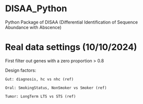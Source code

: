 # DISAA_Python
Python Package of DISAA (Differential Identification of Sequence Abundance with Abscence)

# Real data settings (10/10/2024)
First filter out genes with a zero proportion > 0.8

Design factors:
    
    Gut: diagnosis, hc vs nhc (ref)

    Oral: SmokingStatus, NonSmoker vs Smoker (ref)
    
    Tumor: LongTerm LTS vs STS (ref)